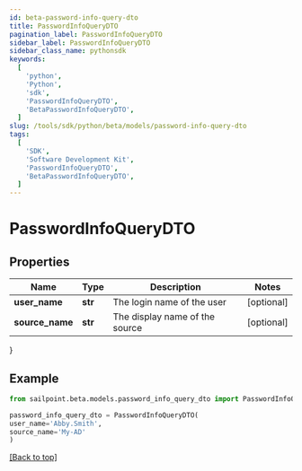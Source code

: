 ```yaml
---
id: beta-password-info-query-dto
title: PasswordInfoQueryDTO
pagination_label: PasswordInfoQueryDTO
sidebar_label: PasswordInfoQueryDTO
sidebar_class_name: pythonsdk
keywords:
  [
    'python',
    'Python',
    'sdk',
    'PasswordInfoQueryDTO',
    'BetaPasswordInfoQueryDTO',
  ]
slug: /tools/sdk/python/beta/models/password-info-query-dto
tags:
  [
    'SDK',
    'Software Development Kit',
    'PasswordInfoQueryDTO',
    'BetaPasswordInfoQueryDTO',
  ]
---
```


# PasswordInfoQueryDTO

## Properties

| Name            | Type    | Description                    | Notes      |
| --------------- | ------- | ------------------------------ | ---------- |
| **user_name**   | **str** | The login name of the user     | [optional] |
| **source_name** | **str** | The display name of the source | [optional] |

}

## Example

```python
from sailpoint.beta.models.password_info_query_dto import PasswordInfoQueryDTO

password_info_query_dto = PasswordInfoQueryDTO(
user_name='Abby.Smith',
source_name='My-AD'
)

```

[[Back to top]](#)
